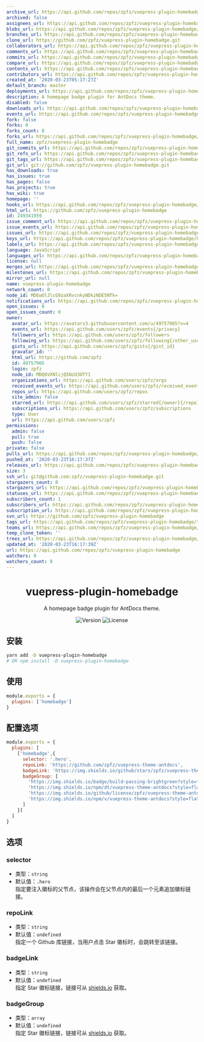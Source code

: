 ```yaml
---
archive_url: https://api.github.com/repos/zpfz/vuepress-plugin-homebadge/{archive_format}{/ref}
archived: false
assignees_url: https://api.github.com/repos/zpfz/vuepress-plugin-homebadge/assignees{/user}
blobs_url: https://api.github.com/repos/zpfz/vuepress-plugin-homebadge/git/blobs{/sha}
branches_url: https://api.github.com/repos/zpfz/vuepress-plugin-homebadge/branches{/branch}
clone_url: https://github.com/zpfz/vuepress-plugin-homebadge.git
collaborators_url: https://api.github.com/repos/zpfz/vuepress-plugin-homebadge/collaborators{/collaborator}
comments_url: https://api.github.com/repos/zpfz/vuepress-plugin-homebadge/comments{/number}
commits_url: https://api.github.com/repos/zpfz/vuepress-plugin-homebadge/commits{/sha}
compare_url: https://api.github.com/repos/zpfz/vuepress-plugin-homebadge/compare/{base}...{head}
contents_url: https://api.github.com/repos/zpfz/vuepress-plugin-homebadge/contents/{+path}
contributors_url: https://api.github.com/repos/zpfz/vuepress-plugin-homebadge/contributors
created_at: '2020-03-23T05:17:27Z'
default_branch: master
deployments_url: https://api.github.com/repos/zpfz/vuepress-plugin-homebadge/deployments
description: A homepage badge plugin for AntDocs theme.
disabled: false
downloads_url: https://api.github.com/repos/zpfz/vuepress-plugin-homebadge/downloads
events_url: https://api.github.com/repos/zpfz/vuepress-plugin-homebadge/events
fork: false
forks: 0
forks_count: 0
forks_url: https://api.github.com/repos/zpfz/vuepress-plugin-homebadge/forks
full_name: zpfz/vuepress-plugin-homebadge
git_commits_url: https://api.github.com/repos/zpfz/vuepress-plugin-homebadge/git/commits{/sha}
git_refs_url: https://api.github.com/repos/zpfz/vuepress-plugin-homebadge/git/refs{/sha}
git_tags_url: https://api.github.com/repos/zpfz/vuepress-plugin-homebadge/git/tags{/sha}
git_url: git://github.com/zpfz/vuepress-plugin-homebadge.git
has_downloads: true
has_issues: true
has_pages: false
has_projects: true
has_wiki: true
homepage: ''
hooks_url: https://api.github.com/repos/zpfz/vuepress-plugin-homebadge/hooks
html_url: https://github.com/zpfz/vuepress-plugin-homebadge
id: 249341959
issue_comment_url: https://api.github.com/repos/zpfz/vuepress-plugin-homebadge/issues/comments{/number}
issue_events_url: https://api.github.com/repos/zpfz/vuepress-plugin-homebadge/issues/events{/number}
issues_url: https://api.github.com/repos/zpfz/vuepress-plugin-homebadge/issues{/number}
keys_url: https://api.github.com/repos/zpfz/vuepress-plugin-homebadge/keys{/key_id}
labels_url: https://api.github.com/repos/zpfz/vuepress-plugin-homebadge/labels{/name}
language: JavaScript
languages_url: https://api.github.com/repos/zpfz/vuepress-plugin-homebadge/languages
license: null
merges_url: https://api.github.com/repos/zpfz/vuepress-plugin-homebadge/merges
milestones_url: https://api.github.com/repos/zpfz/vuepress-plugin-homebadge/milestones{/number}
mirror_url: null
name: vuepress-plugin-homebadge
network_count: 0
node_id: MDEwOlJlcG9zaXRvcnkyNDkzNDE5NTk=
notifications_url: https://api.github.com/repos/zpfz/vuepress-plugin-homebadge/notifications{?since,all,participating}
open_issues: 0
open_issues_count: 0
owner:
  avatar_url: https://avatars3.githubusercontent.com/u/49757965?v=4
  events_url: https://api.github.com/users/zpfz/events{/privacy}
  followers_url: https://api.github.com/users/zpfz/followers
  following_url: https://api.github.com/users/zpfz/following{/other_user}
  gists_url: https://api.github.com/users/zpfz/gists{/gist_id}
  gravatar_id: ''
  html_url: https://github.com/zpfz
  id: 49757965
  login: zpfz
  node_id: MDQ6VXNlcjQ5NzU3OTY1
  organizations_url: https://api.github.com/users/zpfz/orgs
  received_events_url: https://api.github.com/users/zpfz/received_events
  repos_url: https://api.github.com/users/zpfz/repos
  site_admin: false
  starred_url: https://api.github.com/users/zpfz/starred{/owner}{/repo}
  subscriptions_url: https://api.github.com/users/zpfz/subscriptions
  type: User
  url: https://api.github.com/users/zpfz
permissions:
  admin: false
  pull: true
  push: false
private: false
pulls_url: https://api.github.com/repos/zpfz/vuepress-plugin-homebadge/pulls{/number}
pushed_at: '2020-03-23T16:17:37Z'
releases_url: https://api.github.com/repos/zpfz/vuepress-plugin-homebadge/releases{/id}
size: 3
ssh_url: git@github.com:zpfz/vuepress-plugin-homebadge.git
stargazers_count: 0
stargazers_url: https://api.github.com/repos/zpfz/vuepress-plugin-homebadge/stargazers
statuses_url: https://api.github.com/repos/zpfz/vuepress-plugin-homebadge/statuses/{sha}
subscribers_count: 1
subscribers_url: https://api.github.com/repos/zpfz/vuepress-plugin-homebadge/subscribers
subscription_url: https://api.github.com/repos/zpfz/vuepress-plugin-homebadge/subscription
svn_url: https://github.com/zpfz/vuepress-plugin-homebadge
tags_url: https://api.github.com/repos/zpfz/vuepress-plugin-homebadge/tags
teams_url: https://api.github.com/repos/zpfz/vuepress-plugin-homebadge/teams
temp_clone_token: ''
trees_url: https://api.github.com/repos/zpfz/vuepress-plugin-homebadge/git/trees{/sha}
updated_at: '2020-03-23T16:17:39Z'
url: https://api.github.com/repos/zpfz/vuepress-plugin-homebadge
watchers: 0
watchers_count: 0
---
```


<h1 align="center">vuepress-plugin-homebadge</h1>
<div align="center">

A homepage badge plugin for AntDocs theme.

![Version](https://img.shields.io/github/package-json/v/zpfz/vuepress-plugin-homebadge?style=flat-square)
![License](https://img.shields.io/github/license/zpfz/vuepress-plugin-homebadge?style=flat-square)

</div>

## 安装

```sh
yarn add -D vuepress-plugin-homebadge
# OR npm install -D vuepress-plugin-homebadge
```

## 使用

```js
module.exports = {
  plugins: ['homebadge']
}
```
## 配置选项
```js
module.exports = {
  plugins: [
    ['homebadge',{
      selector: '.hero',
      repoLink: 'https://github.com/zpfz/vuepress-theme-antdocs',
      badgeLink: 'https://img.shields.io/github/stars/zpfz/vuepress-theme-antdocs?style=social',
      badgeGroup: [
        'https://img.shields.io/badge/build-passing-brightgreen?style=flat-square',
        'https://img.shields.io/npm/dt/vuepress-theme-antdocs?style=flat-square&color=red',
        'https://img.shields.io/github/license/zpfz/vuepress-theme-antdocs?style=flat-square&color=blue',
        'https://img.shields.io/npm/v/vuepress-theme-antdocs?style=flat-square'
      ]
    }]
  ]
}
```

## 选项

### selector
- 类型：`string`
- 默认值：`.hero`   
指定要注入徽标的父节点，该操作会在父节点内的最后一个元素追加徽标链接。

### repoLink
- 类型：`string`
- 默认值：`undefined`  
指定一个 Github 库链接，当用户点击 Star 徽标时，会跳转至该链接。

### badgeLink
- 类型：`string`
- 默认值：`undefined`  
指定 Star 徽标链接，链接可从 [shields.io](https://shields.io/category/social) 获取。

### badgeGroup
- 类型：`array`
- 默认值：`undefined`  
指定 Star 徽标链接，链接可从 [shields.io](https://shields.io/) 获取。